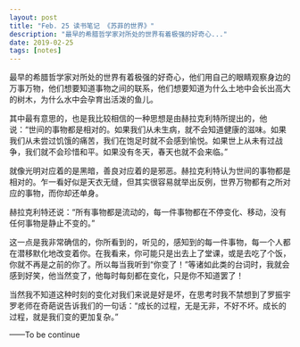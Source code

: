 ```yaml
---
layout: post
title: "Feb. 25 读书笔记 《苏菲的世界》"
description: "最早的希腊哲学家对所处的世界有着极强的好奇心..."
date: 2019-02-25
tags: [notes]
---
```


最早的希腊哲学家对所处的世界有着极强的好奇心，他们用自己的眼睛观察身边的万事万物，他们想要知道事物之间的联系，他们想要知道为什么土地中会长出高大的树木，为什么水中会孕育出活泼的鱼儿。

其中最有意思的，也是我比较相信的一种思想是由赫拉克利特所提出的，他说：“世间的事物都是相对的。如果我们从未生病，就不会知道健康的滋味。如果我们从未尝过饥饿的痛苦，我们在饱足时就不会感到愉悦。如果世上从未有过战争，我们就不会珍惜和平。如果没有冬天，春天也就不会来临。”

就像光明对应着的是黑暗，善良对应着的是邪恶。赫拉克利特认为世间的事物都是相对的。乍一看好似是天衣无缝，但其实很容易就举出反例，世界万物都有之所对应的事物，而你却还单身。

赫拉克利特还说：“所有事物都是流动的，每一件事物都在不停变化、移动，没有任何事物是静止不变的。”

这一点是我非常确信的，你所看到的，听见的，感知到的每一件事物，每一个人都在潜移默化地改变着你。在我看来，你可能只是出去上了堂课，或是去吃了个饭，你就不再是之前的你了。所以每当我听到“你变了！”等诸如此类的台词时，我就会感到好笑，他当然变了，他每时每刻都在变化，只是你不知道罢了！

当然我不知道这种时刻的变化对我们来说是好是坏，在思考时我不禁想到了罗振宇罗老师在奇葩说告诉我们的一句话：“成长的过程，无是无非，不好不坏。成长的过程，就是我们变的更加复杂。”

——To be continue
